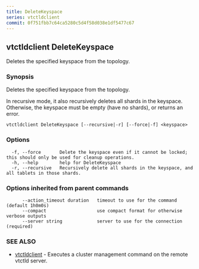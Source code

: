 ```yaml
---
title: DeleteKeyspace
series: vtctldclient
commit: 0f751fbb7c64ca5280c5d4f58d038e1df5477c67
---
```

## vtctldclient DeleteKeyspace

Deletes the specified keyspace from the topology.

### Synopsis

Deletes the specified keyspace from the topology.

In recursive mode, it also recursively deletes all shards in the keyspace.
Otherwise, the keyspace must be empty (have no shards), or returns an error.

```
vtctldclient DeleteKeyspace [--recursive|-r] [--force|-f] <keyspace>
```

### Options

```
  -f, --force       Delete the keyspace even if it cannot be locked; this should only be used for cleanup operations.
  -h, --help        help for DeleteKeyspace
  -r, --recursive   Recursively delete all shards in the keyspace, and all tablets in those shards.
```

### Options inherited from parent commands

```
      --action_timeout duration   timeout to use for the command (default 1h0m0s)
      --compact                   use compact format for otherwise verbose outputs
      --server string             server to use for the connection (required)
```

### SEE ALSO

* [vtctldclient](../)	 - Executes a cluster management command on the remote vtctld server.


